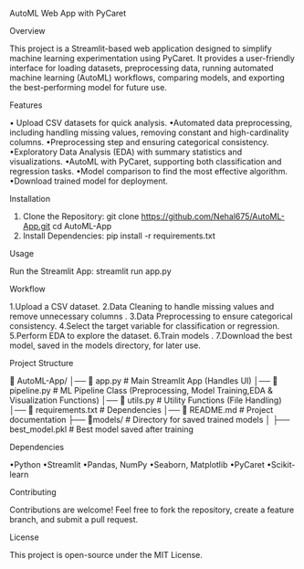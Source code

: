 AutoML Web App with PyCaret 

Overview

This project is a Streamlit-based web application designed to simplify machine learning experimentation using PyCaret. It provides a user-friendly interface for loading datasets, preprocessing data, running automated machine learning (AutoML) workflows, comparing models, and exporting the best-performing model for future use.

Features

• Upload CSV datasets for quick analysis.
•Automated data preprocessing, including handling missing values, removing constant and high-cardinality columns.
•Preprocessing step and ensuring categorical consistency.
•Exploratory Data Analysis (EDA) with summary statistics and visualizations.
•AutoML with PyCaret, supporting both classification and regression tasks.
•Model comparison to find the most effective algorithm.
•Download trained model for deployment.


Installation

1. Clone the Repository:
   git clone https://github.com/Nehal675/AutoML-App.git
   cd AutoML-App
2. Install Dependencies:
   pip install -r requirements.txt

Usage

Run the Streamlit App:
   streamlit run app.py

Workflow

1.Upload a CSV dataset.
2.Data Cleaning to handle missing values and remove unnecessary columns .
3.Data Preprocessing to ensure categorical consistency.
4.Select the target variable for classification or regression.
5.Perform EDA to explore the dataset.
6.Train models .
7.Download the best model, saved in the models directory, for later use.

Project Structure

📂 AutoML-App/
│── 📜 app.py                   # Main Streamlit App (Handles UI)
│── 📜 pipeline.py              # ML Pipeline Class (Preprocessing, Model Training,EDA & Visualization Functions)
│── 📜 utils.py                 # Utility Functions (File Handling)
│── 📜 requirements.txt         # Dependencies
│── 📜 README.md                # Project documentation
├── 📜models/              # Directory for saved trained models
│       ├── best_model.pkl   # Best model saved after training

Dependencies

•Python 
•Streamlit
•Pandas, NumPy
•Seaborn, Matplotlib
•PyCaret
•Scikit-learn

Contributing

Contributions are welcome! Feel free to fork the repository, create a feature branch, and submit a pull request.

License

This project is open-source under the MIT License.
